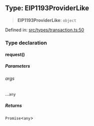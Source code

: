 
## Type: EIP1193ProviderLike

> **EIP1193ProviderLike**: `object`

Defined in: [src/types/transaction.ts:50](https://github.com/centrifuge/sdk/blob/212732e73f25bd4510d6678f3b949dc7a9984e80/src/types/transaction.ts#L50)

### Type declaration

#### request()

##### Parameters

###### args

...`any`

##### Returns

`Promise`\<`any`\>
